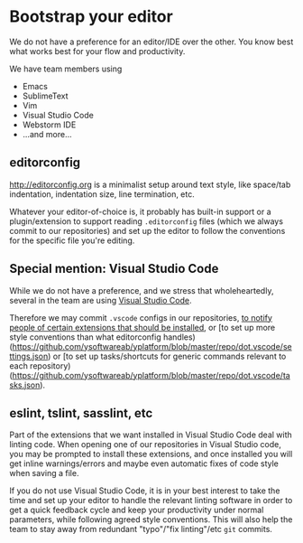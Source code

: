 # Bootstrap your editor

We do not have a preference for an editor/IDE over the other.
You know best what works best for your flow and productivity.

We have team members using

* Emacs
* SublimeText
* Vim
* Visual Studio Code
* Webstorm IDE
* ...and more...

## editorconfig

http://editorconfig.org is a minimalist setup around text style,
like space/tab indentation, indentation size, line termination, etc.

Whatever your editor-of-choice is, it probably has built-in support or a plugin/extension
to support reading `.editorconfig` files (which we always commit to our repositories)
and set up the editor to follow the conventions for the specific file you're editing.

## Special mention: Visual Studio Code

While we do not have a preference, and we stress that wholeheartedly,
several in the team are using [Visual Studio Code](https://code.visualstudio.com/).

Therefore we may commit `.vscode` configs in our repositories,
[to notify people of certain extensions that should be installed](https://github.com/ysoftwareab/yplatform/blob/master/repo/dot.vscode/extensions.json),
or [to set up more style conventions than what editorconfig handles)(https://github.com/ysoftwareab/yplatform/blob/master/repo/dot.vscode/settings.json)
or [to set up tasks/shortcuts for generic commands relevant to each repository)(https://github.com/ysoftwareab/yplatform/blob/master/repo/dot.vscode/tasks.json).

## eslint, tslint, sasslint, etc

Part of the extensions that we want installed in Visual Studio Code deal with linting code.
When opening one of our repositories in Visual Studio code, you may be prompted to install these extensions,
and once installed you will get inline warnings/errors and maybe even automatic fixes of code style when saving a file.

If you do not use Visual Studio Code, it is in your best interest to take the time and set up your editor
to handle the relevant linting software in order to get a quick feedback cycle and keep your productivity under normal parameters,
while following agreed style conventions.
This will also help the team to stay away from redundant "typo"/"fix linting"/etc `git` commits.
